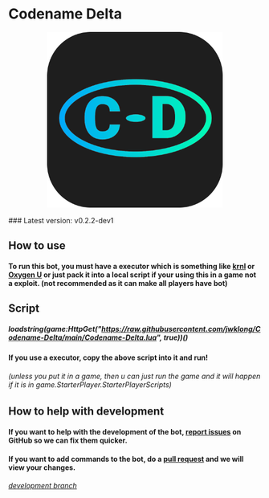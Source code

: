 # <span align="center">Codename Delta</span>

<p align="center"><img src="Icon.png" alt="a icon" width=350px height=350px></p>
### <span align="center">Latest version: v0.2.2-dev1</span>

## How to use

#### To run this bot, you must have a executor which is something like <a href="https://krnl.ca">krnl</a> or <a href="https://oxygenu.xyz">Oxygen U</a> or just pack it into a local script if your using this in a game not a exploit. (not recommended as it can make all players have bot)

## Script

##### loadstring(game:HttpGet("https://raw.githubusercontent.com/jwklong/Codename-Delta/main/Codename-Delta.lua", true))()

#### If you use a executor, copy the above script into it and run!

###### (unless you put it in a game, then u can just run the game and it will happen if it is in game.StarterPlayer.StarterPlayerScripts)

## How to help with development

#### If you want to help with the development of the bot, <a href="https://github.com/jwklong/Codename-Delta/issues">report issues</a> on GitHub so we can fix them quicker.

#### If you want to add commands to the bot, do a <a href="https://github.com/jwklong/Codename-Delta/pulls">pull request</a> and we will view your changes.

###### <a href="https://github.com/jwklong/Codename-Delta/tree/v0.2.x-dev">development branch</a>
